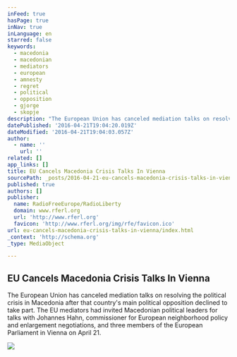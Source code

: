 ```yaml
---
inFeed: true
hasPage: true
inNav: true
inLanguage: en
starred: false
keywords:
  - macedonia
  - macedonian
  - mediators
  - european
  - amnesty
  - regret
  - political
  - opposition
  - gjorge
  - skopje
description: "The European Union has canceled mediation talks on resolving the political crisis in Macedonia after that country's main political opposition declined to take part. The EU mediators had invited Macedonian political leaders for talks with Johannes Hahn, commissioner for European neighborhood policy and enlargement negotiations, and three members of the European Parliament in Vienna on April 21."
datePublished: '2016-04-21T19:04:20.019Z'
dateModified: '2016-04-21T19:04:03.057Z'
author:
  - name: ''
    url: ''
related: []
app_links: []
title: EU Cancels Macedonia Crisis Talks In Vienna
sourcePath: _posts/2016-04-21-eu-cancels-macedonia-crisis-talks-in-vienna.md
published: true
authors: []
publisher:
  name: RadioFreeEurope/RadioLiberty
  domain: www.rferl.org
  url: 'http://www.rferl.org'
  favicon: 'http://www.rferl.org/img/rfe/favicon.ico'
url: eu-cancels-macedonia-crisis-talks-in-vienna/index.html
_context: 'http://schema.org'
_type: MediaObject

---
```

<article style=""><h1>EU Cancels Macedonia Crisis Talks In Vienna</h1><p>The European Union has canceled mediation talks on resolving the political crisis in Macedonia after that country's main political opposition declined to take part. The EU mediators had invited Macedonian political leaders for talks with Johannes Hahn, commissioner for European neighborhood policy and enlargement negotiations, and three members of the European Parliament in Vienna on April 21.</p><img src="https://s3-us-west-2.amazonaws.com/the-grid-img/p/16ce5ef358ccb435727af6622285ffc61b27748c.png" /></article>